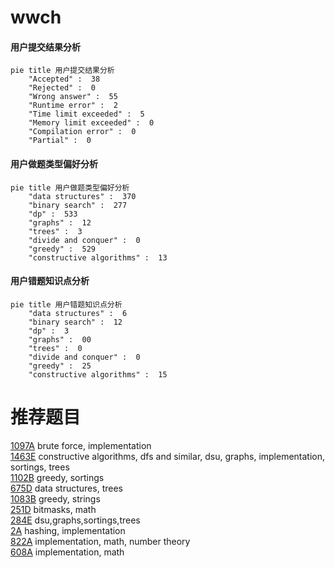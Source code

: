 # wwch

<!-- tabs:start -->



#### **用户提交结果分析**

```mermaid
pie title 用户提交结果分析
    "Accepted" :  38
    "Rejected" :  0
    "Wrong answer" :  55
    "Runtime error" :  2
    "Time limit exceeded" :  5
    "Memory limit exceeded" :  0
    "Compilation error" :  0
    "Partial" :  0
```

#### **用户做题类型偏好分析**

```mermaid
pie title 用户做题类型偏好分析
    "data structures" :  370
    "binary search" :  277
    "dp" :  533
    "graphs" :  12
    "trees" :  3
    "divide and conquer" :  0
    "greedy" :  529
    "constructive algorithms" :  13
```
#### **用户错题知识点分析**

```mermaid
pie title 用户错题知识点分析
    "data structures" :  6
    "binary search" :  12
    "dp" :  3
    "graphs" :  00
    "trees" :  0
    "divide and conquer" :  0
    "greedy" :  25
    "constructive algorithms" :  15
```



<!-- tabs:end -->
# 推荐题目
[1097A](https://codeforces.com/contest/1097/problem/A)		brute force,
                        implementation		  
[1463E](https://codeforces.com/contest/1463/problem/E)		constructive algorithms,
                        dfs and similar,
                        dsu,
                        graphs,
                        implementation,
                        sortings,
                        trees		  
[1102B](https://codeforces.com/contest/1102/problem/B)		greedy,
                        sortings		  
[675D](https://codeforces.com/contest/675/problem/D)		data structures,
                        trees		  
[1083B](https://codeforces.com/contest/1083/problem/B)		greedy,
                        strings		  
[251D](https://codeforces.com/contest/251/problem/D)		bitmasks,
                        math		  
[284E](https://codeforces.com/contest/284/problem/E)		dsu,graphs,sortings,trees		  
[2A](https://codeforces.com/contest/2/problem/A)		hashing,
                        implementation		  
[822A](https://codeforces.com/contest/822/problem/A)		implementation,
                        math,
                        number theory		  
[608A](https://codeforces.com/contest/608/problem/A)		implementation,
                        math		  
